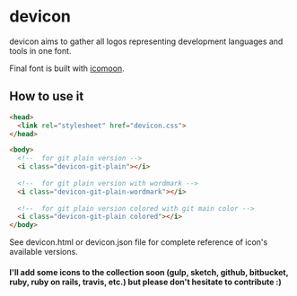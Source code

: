 devicon
=======

devicon aims to gather all logos representing development languages and tools in one font.

Final font is built with [icomoon](http://icomoon.io).

How to use it
--------------

```html
<head>
  <link rel="stylesheet" href="devicon.css">
</head>

<body>
  <!--  for git plain version -->
  <i class="devicon-git-plain"></i>
  
  <!--  for git plain version with wordmark -->
  <i class="devicon-git-plain-wordmark"></i>
  
  <!--  for git plain version colored with git main color -->
  <i class="devicon-git-plain colored"></i>
</body>
```

See devicon.html or devicon.json file for complete reference of icon's available versions.

#### I'll add some icons to the collection soon (gulp, sketch, github, bitbucket, ruby, ruby on rails, travis, etc.) but please don't hesitate to contribute :)
